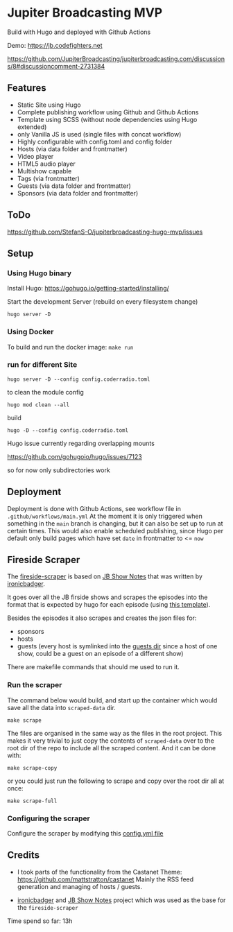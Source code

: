 # Jupiter Broadcasting MVP

Build with Hugo and deployed with Github Actions

Demo: https://jb.codefighters.net

https://github.com/JupiterBroadcasting/jupiterbroadcasting.com/discussions/8#discussioncomment-2731384

## Features

* Static Site using Hugo
* Complete publishing workflow using Github and Github Actions
* Template using SCSS (without node dependencies using Hugo extended)
* only Vanilla JS is used (single files with concat workflow)
* Highly configurable with config.toml and config folder
* Hosts (via data folder and frontmatter)
* Video player
* HTML5 audio player
* Multishow capable
* Tags (via frontmatter)
* Guests (via data folder and frontmatter)
* Sponsors (via data folder and frontmatter)

## ToDo

https://github.com/StefanS-O/jupiterbroadcasting-hugo-mvp/issues


## Setup

### Using Hugo binary

Install Hugo: https://gohugo.io/getting-started/installing/

Start the development Server (rebuild on every filesystem change)

`hugo server -D`

### Using Docker

To build and run the docker image:
`make run`

### run for different Site

`hugo server -D --config config.coderradio.toml`

to clean the module config

`hugo mod clean --all`


build

`hugo -D --config config.coderradio.toml`

Hugo issue currently regarding overlapping mounts

https://github.com/gohugoio/hugo/issues/7123

so for now only subdirectories work

## Deployment

Deployment is done with Github Actions, see workflow file in `.github/workflows/main.yml`
At the moment it is only triggered when something in the `main` branch is changing, but it can also be set up to run at certain times.
This would also enable scheduled publishing, since Hugo per default only build pages which have set `date` in frontmatter to <= `now`


## Fireside Scraper

The [fireside-scraper](./fireside-scraper/) is based on [JB Show Notes](https://github.com/selfhostedshow/show-notes) that was written by [ironicbadger](https://github.com/ironicbadger).

It goes over all the JB firside shows and scrapes the episodes into the format that is expected by hugo for each episode (using [this template](./fireside-scraper/src/templates/episode.md.j2)).

Besides the episodes it also scrapes and creates the json files for:

- sponsors
- hosts
- guests (every host is symlinked into the [guests dir](./data/guests/) since a host of one show, could be a guest on an episode of a different show)

There are makefile commands that should me used to run it.

### Run the scraper

The command below would build, and start up the container which would save all the data into `scraped-data` dir.

```
make scrape
```

The files are organised in the same way as the files in the root project. This makes it very trivial to just copy the contents of `scraped-data` over to the root dir of the repo to include all the scraped content. And it can be done with:

```
make scrape-copy
```

or you could just run the following to scrape and copy over the root dir all at once:

```
make scrape-full
```

### Configuring the scraper

Configure the scraper by modifying this [config.yml file](./fireside-scraper/src/config.yml)

## Credits

- I took parts of the functionality from the Castanet Theme: https://github.com/mattstratton/castanet
Mainly the RSS feed generation and managing of hosts / guests.

- [ironicbadger](https://github.com/ironicbadger) and [JB Show Notes](https://github.com/selfhostedshow/show-notes) project which was used as the base for the `fireside-scraper`

Time spend so far: 13h
